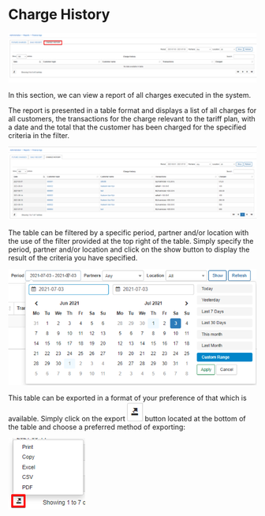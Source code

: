 Charge History
============

![Charge History](charge_history.png)

In this section, we can view a report of all charges executed in the system.

The report is presented in a table format and displays a list of all charges for all customers, the transactions for the charge relevant to the tariff plan, with a date and the total that the customer has been charged for the specified criteria in the filter.

![Charge History](charge_history2.png)

The table can be filtered by a specific period, partner and/or location with the use of the filter provided at the top right of the table. Simply specify the period, partner and/or location and click on the show button to display the result of the criteria you have specified.

![Filter](filter.png)

This table can be exported in a format of your preference of that which is available. Simply click on the export ![export](export.png) button located at the bottom of the table and choose a preferred method of exporting:

![Export](export1.png)
